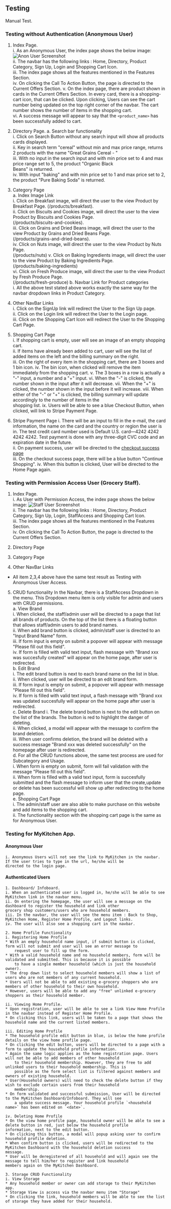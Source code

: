 ## Testing

Manual Test.
### Testing without Authentication (Anonymous User)
1. Index Page.  
    i. As an Anonymous User, the index page shows the below image:  
    ![Anon User Screenshot](https://github.com/Oraclebun/ci-fullstack-project4/blob/master/documents/readme_images/Test_Home_AnonUser.jpg)  
    ii. The navbar has the following links : Home, Directory, Product Category, Sign Up, Login and Shopping Cart Icon.  
    iii. The index page shows all the features mentioned in the Features Section.  
    iv. On clicking the Call To Action Button, the page is directed to the Current Offers Section.
    v. On the index page, there are product shown in cards in the Current Offers Section. In every card, there is a shopping-cart
       icon, that can be clicked. Upon clicking, Users can see the cart number being updated on the top right corner of the navbar.
       The cart number shows the number of items in the shopping cart.  
    vi. A success message will appear to say that the `<product_name>` has been successfully added to cart.

2. Directory Page.
a. Search bar functionality  
    i. Click on Search Button without any search input will show all products cards displayed.  
    ii. Key in search term "cereal" without min and max price range, returns 2 products with the name "Great Grains Cereal - "  
    iii. With no input in the search input and with min price set to 4 and max price range set to 5, the product "Organic Black  
    Beans" is returned.  
    iv. With input "baking" and with min price set to 1 and max price set to 2, the product "Pure Baking Soda" is returned.

3. Category Page  
a. Index Image Link  
    i. Click on Breakfast image, will direct the user to the view Product by Breakfast Page. (/products/breakfast).  
    ii. Click on Biscuits and Cookies image, will direct the user to the view Product by Biscuits and Cookies Page.  
        (/products/biscuits-and-cookies).  
    iii. Click on Grains and Dried Beans image, will direct the user to the view Product by Grains and Dried Beans Page.  
        (/products/grains-and-dried-beans).  
    iv. Click on Nuts image, will direct the user to the view Product by Nuts Page.  
        (/products/nuts)
    v. Click on Baking Ingredients image, will direct the user to the view Product by Baking Ingredients Page.  
        (/products/baking-ingredients)  
    vi. Click on Fresh Produce image, will direct the user to the view Product by Fresh Produce Page.  
        (/products/fresh-produce)
b. Navbar Link for Product categories  
    i. All the above test stated above works exactly the same way for the navbar dropdown links in Product Category.

4. Other NavBar Links  
    i. Click on the SignUp link will redirect the User to the Sign Up page.  
    ii. Click on the Login link will redirect the User to the Login page.  
    iii. Click on the Shopping Cart Icon will redirect the User to the Shopping Cart Page. 

5. Shopping Cart Page  
    i. If shopping cart is empty, user will see an image of an empty shopping cart.  
    ii. If items have already been added to cart, user will see the list of added items on the left and the billing summary on the
        right.  
    iii. On the right of every item in the shopping cart, there are 3 boxes and 1 bin icon.
    iv. The bin icon, when clicked will remove the item immediately from the shopping cart.
    v. The 3 boxes in a row is actually a "-" input, a number and a "+" input.
    vi. When the "-" is clicked, the number shown in the input after it will decrease.
    vii. When the "+" is clicked, the number shown in the input before it will increase.
    viii. When either of the "-" or "+" is clicked, the billing summary will update accordingly to the number of items in the  
          shopping list.
    ix. Users will be able to see a blue Checkout Button, when clicked, will link to Stripe Payment Page.

6. Stripe Payment Page
    i. There will be an input to fill in the e-mail, the card information, the name on the card and the country or region the
        user is in. The test credit card number used is Default U.S. card—4242 4242 4242 4242. Test payment is done with any
        three-digit CVC code and an expiration date in the future.  
    ii. On payment success, user will be directed to the [checkout success page](https://oraclebun-project4.herokuapp.com/checkout/success)  
    iii. On the checkout success page, there will be a blue button "Continue Shopping".
    iv. When this button is clicked, User will be directed to the Home Page again.


### Testing with Permission Access User (Grocery Staff).
1. Index Page.  
i. As User with Permission Access, the index page shows the below image:
![Staff User Screenshot](https://github.com/Oraclebun/ci-fullstack-project4/blob/master/documents/readme_images/Test_Home_Staff.jpg)  
ii. The navbar has the following links : Home, Directory, Product Category, Sign Up, Login, StaffAccess and Shopping Cart Icon.  
iii. The index page shows all the features mentioned in the Features Section.  
iv. On clicking the Call To Action Button, the page is directed to the Current Offers Section.

2. Directory Page
3. Category Page
4. Other NavBar Links
* All item 2,3,4 above have the same test result as Testing with Anonymous User Access.

5. CRUD functionality
In the Navbar, there is a StaffAccess Dropdown in the menu. This Dropdown menu item is only visible for admin and users with 
CRUD permissions.  
a. View Brand  
    i. When clicked, the staff/admin user will be directed to a page that list all brands of products. On the top of the list there
        is a floating button that allows staff/admin users to add brand names.  
    ii. When add brand button is clicked, admin/staff user is directed to an "Input Brand Name" form.  
    iii. If form input is empty on submit a popover will appear with message "Please fill out this field".  
    iv. If form is filled with valid text input, flash message with "Brand xxx was succesfully created" will appear on the home page,
        after user is redirected.  
b. Edit Brand  
    i. The edit brand button is next to each brand name on the list in blue.  
    ii. When clicked, user will be directed to an edit brand form.  
    iii. If form input is empty on submit, a popover will appear with message "Please fill out this field".  
    iv. If form is filled with valid text input, a flash message with "Brand xxx was updated succesfully will appear on the home page
        after user is redirected.  
c. Delete Brand
    i. The delete brand button is next to the edit button on the list of the brands. The button is red to highlight the danger of deleting.  
    ii. When clicked, a modal will appear with the message to confirm the brand deletion.  
    iii. When user confirms deletion, the brand will be deleted with a success message "Brand xxx was deleted successfully" on the homepage
        after user is redirected.  
d. For all the CRUD functions above, the same test process are used for Subcategory and Usage.  
    i. When form is empty on submit, form will fail validation with the message "Please fill out this field".  
    ii. When form is filled with a valid text input, form is succesfully submitted and the flash message to inform user that the 
    create,update or delete has been successful will show up after redirecting to the home page.  
e. Shopping Cart Page  
    i. The admin/staff user are also able to make purchase on this website and add items to the shopping cart.  
    ii. The functionality section with the shopping cart page is the same as for Anonymous User.

### Testing for MyKitchen App.
#### Anonymous User  
    i. Anonymous Users will not see the link to MyKitchen in the navbar. If the user tries to type in the url, he/she will be 
    directed to the login page. 

#### Authenticated Users
    1. Dashboard/ Infoboard.  
    i. When an authenticated user is logged in, he/she will be able to see MyKitchen link in the navbar menu.  
    ii. On entering the homepage, the user will see a message on the dashboard to register the household and link other  
    grocery shop customers/users who are household members.  
    iii. In the navbar, the user will see the menu item : Back to Shop, MyKitchen Home, Register Home Profile, and Logout links.    
    iv. The user will also see a shopping cart in the navbar.  

    2. Home Profile Functionality  
    i. Registering Home Profile  
    * With an empty household name input, if submit button is clicked, form will not submit and user will see an error message to
        request user to fill up the form.
    * With a valid household name and no household members, form will be validated and submitted. This is because it is possible
        to have a single member household (which is just the household owner).  
    * The drop down list to select household members will show a list of users who are not members of any current household.   
    * Users will not be able to add existing e-grocery shoppers who are members of other household to their own household.  
    * However, users will be able to add any "free" unlinked e-grocery shoppers as their household member.

    ii. Viewing Home Profile.  
    * Upon registration, user will be able to see a link View Home Profile in the navbar instead of Register Home Profile.  
    * On clicking this link, users will be taken to a page that shows the household name and the current listed members.

    iii. Editing Home Profile  
    * The household profile edit button in blue, is below the home profile details on the view home profile page.
    * On clicking the edit button, users will be directed to a page with a form to update the household profile information.  
    * Again the same logic applies as the home registration page. Users will not be able to add members of other household 
        to their household membership. However, they are free to add unlinked users to their household membership. This is
        possible as the form select list is filtered against members and owners of existing household.  
    * User(Household owners) will need to check the delete button if they wish to exclude certain users from their household 
        membership.  
    * On form validated and successful submission, User will be directed to the MyKitchen Dashboard/Infoboard. They will see  
        a update success message. Your household profile `<household name>` has been edited on `<date>`.

    iv. Deleting Home Profile  
    * On the view home profile page, household owner will be able to see a delete button in red, just below the household profile
    information, next to the edit button.
    * On clicking this button, a modal will popup asking user to confirm household profile deletion.
    * When confirm button is clicked, users will be redirected to the MyKitchen Dashboard with the household deletion success
    message.
    * User will be deregistered of all household and will again see the message to tell him/her to register and link household
    members again on the MyKitchen Dashboard.

    3. Storage CRUD Functionality
    i. View Storage
    * Any household member or owner can add storage to their MyKitchen app.
    * Storage View is access via the navbar menu item "Storage"
    * On clicking the link, household members will be able to see the list of storage they have added for their household.